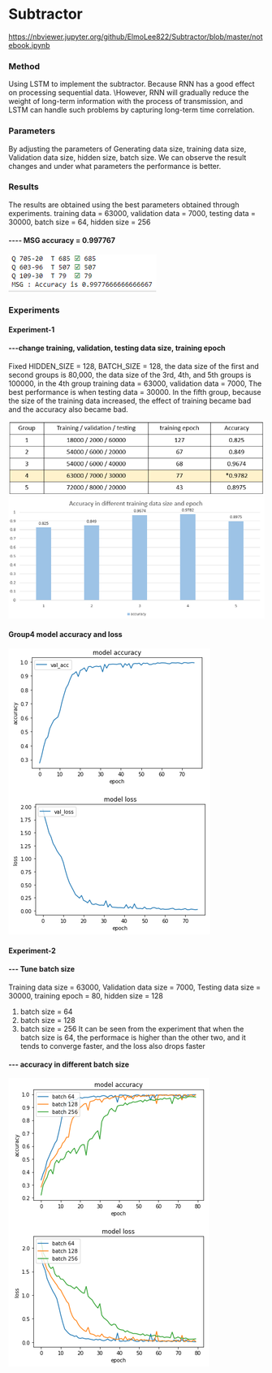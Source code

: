 # Subtractor

https://nbviewer.jupyter.org/github/ElmoLee822/Subtractor/blob/master/notebook.ipynb

### Method
Using LSTM to implement the subtractor. Because RNN has a good effect on processing sequential data. \However, RNN will gradually reduce the weight of long-term information with the process of transmission, and LSTM can handle such problems by capturing long-term time correlation.

### Parameters
By adjusting the parameters of Generating data size, training data size, Validation data size, hidden size, batch size. We can observe the result changes and under what parameters the performance is better.

### Results
The results are obtained using the best parameters obtained through experiments.
training data = 63000, validation data = 7000, testing data = 30000, batch size = 64, hidden size = 256
#### ---- MSG accuracy = 0.997767
![image](https://github.com/ElmoLee822/Subtractor/blob/master/img/result_MSG.PNG)

### Experiments
#### Experiment-1
#### ---change training, validation, testing data size, training epoch
Fixed HIDDEN_SIZE = 128, BATCH_SIZE = 128, the data size of the first and second groups is 80,000, the data size of the 3rd, 4th, and 5th groups is 100000, in the 4th group training data = 63000, validation data = 7000, The best performance is when testing data = 30000. In the fifth group, because the size of the training data increased, the effect of training became bad and the accuracy also became bad.

![image](https://github.com/ElmoLee822/Subtractor/blob/master/img/experiment-1_grid.PNG)
![image](https://github.com/ElmoLee822/Subtractor/blob/master/img/experiment-1.PNG)

#### Group4 model accuracy and loss
![image](https://github.com/ElmoLee822/Subtractor/blob/master/img/group-4.PNG)

#### Experiment-2
#### --- Tune batch size
Training data size = 63000, Validation data size = 7000, Testing data size = 30000, training epoch = 80, hidden size = 128
1. batch size = 64
2. batch size = 128
3. batch size = 256
It can be seen from the experiment that when the batch size is 64, the performace is higher than the other two, and it tends to converge faster, and the loss also drops faster

#### --- accuracy in different batch size
![image](https://github.com/ElmoLee822/Subtractor/blob/master/img/tune_batch_size.PNG)

